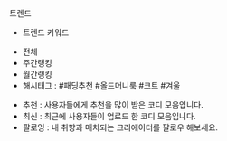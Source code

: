트렌드
* 트렌드 키워드 
- 전체 
- 주간랭킹 
- 월간랭킹 
- 해시태그 : #패딩추천 #올드머니룩 #코트 #겨울

* 추천 : 사용자들에게 추천을 많이 받은 코디 모음입니다.
* 최신 : 최근에 사용자들이 업로드 한 코디 모음입니다.  
* 팔로잉 : 내 취향과 매치되는 크리에이터를 팔로우 해보세요.